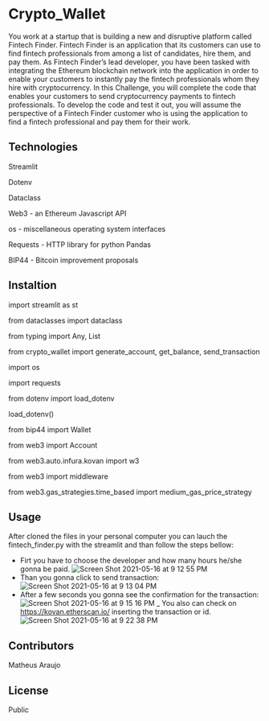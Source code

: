 # Crypto_Wallet
You work at a startup that is building a new and disruptive platform called Fintech Finder. Fintech Finder is an application that its customers can use to find fintech professionals from among a list of candidates, hire them, and pay them. As Fintech Finder’s lead developer, you have been tasked with integrating the Ethereum blockchain network into the application in order to enable your customers to instantly pay the fintech professionals whom they hire with cryptocurrency. In this Challenge, you will complete the code that enables your customers to send cryptocurrency payments to fintech professionals. To develop the code and test it out, you will assume the perspective of a Fintech Finder customer who is using the application to find a fintech professional and pay them for their work.

## Technologies 

Streamlit 

Dotenv 

Dataclass 

Web3 - an Ethereum Javascript API 

os - miscellaneous operating system interfaces

Requests - HTTP library for python Pandas

BIP44 - Bitcoin improvement proposals 

## Instaltion

import streamlit as st

from dataclasses import dataclass

from typing import Any, List

from crypto_wallet import generate_account, get_balance, send_transaction

import os

import requests

from dotenv import load_dotenv

load_dotenv()

from bip44 import Wallet

from web3 import Account

from web3.auto.infura.kovan import w3

from web3 import middleware

from web3.gas_strategies.time_based import medium_gas_price_strategy

## Usage

After cloned the files in your personal computer you can lauch the fintech_finder.py with the streamlit and than follow the steps bellow:
- Firt you have to choose the developer and how many hours he/she gonna be paid.
![Screen Shot 2021-05-16 at 9 12 55 PM](https://user-images.githubusercontent.com/75823252/118431634-a92dea00-b68b-11eb-9694-a4ce3f29785c.png)
- Than you gonna click to send transaction:
![Screen Shot 2021-05-16 at 9 13 04 PM](https://user-images.githubusercontent.com/75823252/118431831-0e81db00-b68c-11eb-80a5-ae46f84ec820.png)
- After a few seconds you gonna see the confirmation for the transaction: 
![Screen Shot 2021-05-16 at 9 15 16 PM](https://user-images.githubusercontent.com/75823252/118431884-28bbb900-b68c-11eb-935c-062038784014.png)
_ You also can check on https://kovan.etherscan.io/ inserting the transaction or id.
![Screen Shot 2021-05-16 at 9 22 38 PM](https://user-images.githubusercontent.com/75823252/118432235-ef377d80-b68c-11eb-8fb8-d664716d89b8.png)

## Contributors
Matheus Araujo

## License
Public



